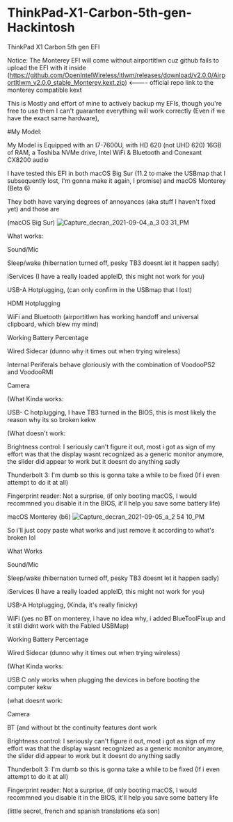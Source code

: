 # ThinkPad-X1-Carbon-5th-gen-Hackintosh
ThinkPad X1 Carbon 5th gen EFI

Notice: The Monterey EFI will come without airportitlwn cuz github fails to upload the EFI with it inside (https://github.com/OpenIntelWireless/itlwm/releases/download/v2.0.0/AirportItlwm_v2.0.0_stable_Monterey.kext.zip) <---- official repo link to the monterey compatible kext

This is Mostly and effort of mine to actively backup my EFIs, though you're free to use them I can't guarantee everything will work correctly (Even if we have the exact same hardware),

#My Model:

My Model is Equipped with an I7-7600U, with HD 620 (not UHD 620) 16GB of RAM, a Toshiba NVMe drive, Intel WiFi & Bluetooth and Conexant CX8200 audio

I have tested this EFI in both macOS Big Sur (11.2 to make the USBmap that I subsequently lost, I'm gonna make it again, I promise) and macOS Monterey (Beta 6)

They both have varying degrees of annoyances (aka stuff I haven't fixed yet) and those are 

(macOS Big Sur)
![Capture_decran_2021-09-04_a_3 03 31_PM](https://user-images.githubusercontent.com/76212533/132252086-d36c3e65-43b0-491f-a2f3-179248bdbfb6.png)


What works:

Sound/Mic

Sleep/wake (hibernation turned off, pesky TB3 doesnt let it happen sadly)

iServices (I have a really loaded appleID, this might not work for you)

USB-A Hotplugging, (can only confirm in the USBmap that I lost)

HDMI Hotplugging

WiFi and Bluetooth (airportitlwn has working handoff and universal clipboard, which blew my mind)

Working Battery Percentage

Wired Sidecar (dunno why it times out when trying wireless) 

Internal Periferals behave gloriously with the combination of VoodooPS2 and VoodooRMI

Camera

(What Kinda works:

USB- C hotplugging, I have TB3 turned in the BIOS, this is most likely the reason why its so broken kekw

(What doesn't work:

Brightness control: I seriously can't figure it out, most i got as sign of my effort was that the display wasnt recognized as a generic monitor anymore, the slider did appear to work but it doesnt do anything sadly

Thunderbolt 3: I'm dumb so this is gonna take a while to be fixed (If i even attempt to do it at all)

Fingerprint reader: Not a surprise, (if only booting macOS, I would recommned you disable it in the BIOS, it'll help you save some battery life)




macOS Monterey (b6)
![Capture_decran_2021-09-05_a_2 54 10_PM](https://user-images.githubusercontent.com/76212533/132252022-39252a8c-8de8-4a5f-abac-d971d2b6977d.png)


So i'll just copy paste what works and just remove it according to what's broken lol 

What Works

Sound/Mic

Sleep/wake (hibernation turned off, pesky TB3 doesnt let it happen sadly)

iServices (I have a really loaded appleID, this might not work for you)

USB-A Hotplugging, (Kinda, it's really finicky)

WiFi (yes no BT on monterey, i have no idea why, i added BlueToolFixup and it still didnt work with the Fabled USBMap)

Working Battery Percentage

Wired Sidecar (dunno why it times out when trying wireless) 

(What Kinda works:

USB C only works when plugging the devices in before booting the computer kekw

(what doesnt work:

Camera

BT (and without bt the continuity features dont work

Brightness control: I seriously can't figure it out, most i got as sign of my effort was that the display wasnt recognized as a generic monitor anymore, the slider did appear to work but it doesnt do anything sadly

Thunderbolt 3: I'm dumb so this is gonna take a while to be fixed (If i even attempt to do it at all)

Fingerprint reader: Not a surprise, (if only booting macOS, I would recommned you disable it in the BIOS, it'll help you save some battery life


(little secret, french and spanish translations eta son)
